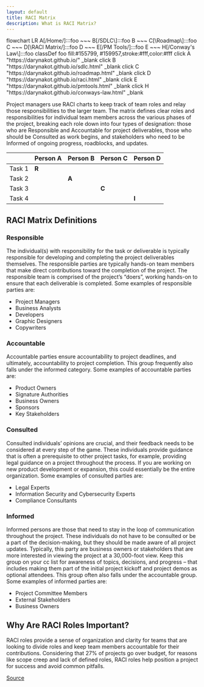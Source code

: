 ```yaml
---
layout: default
title: RACI Matrix
description: What is RACI Matrix?
---
```

<script src="https://unpkg.com/mermaid@10.4.0/dist/mermaid.min.js"></script>

<div class="mermaid">
flowchart LR
    A[/Home/]:::foo ~~~ B[/SDLC\]:::foo
    B ~~~ C[\Roadmap\]:::foo
    C ~~~ D[\RACI Matrix/]:::foo
    D ~~~ E[/PM Tools/]:::foo
    E ~~~ H[/Conway's Law\]:::foo
    classDef foo fill:#155799, #159957,stroke:#fff,color:#fff
    click A "https://darynakot.github.io/" _blank
    click B "https://darynakot.github.io/sdlc.html" _blank
    click C "https://darynakot.github.io/roadmap.html" _blank
    click D "https://darynakot.github.io/raci.html" _blank
    click E "https://darynakot.github.io/pmtools.html" _blank
    click H "https://darynakot.github.io/conways-law.html" _blank
</div>

Project managers use RACI charts to keep track of team roles and relay those responsibilities to the larger team. The matrix defines clear roles and responsibilities for individual team members across the various phases of the project, breaking each role down into four types of designation: those who are Responsible and Accountable for project deliverables, those who should be Consulted as work begins, and stakeholders who need to be Informed of ongoing progress, roadblocks, and updates. 

|        | Person A | Person B | Person C | Person D |
|--------|----------|----------|----------|----------|
| Task 1 |   **R**  |          |          |          |
| Task 2 |          |   **A**  |          |          |
| Task 3 |          |          |   **C**  |          |
| Task 4 |          |          |          |   **I**  |

## RACI Matrix Definitions 

### Responsible
The individual(s) with responsibility for the task or deliverable is typically responsible for developing and completing the project deliverables themselves. The responsible parties are typically hands-on team members that make direct contributions toward the completion of the project. The responsible team is comprised of the project’s “doers”, working hands-on to ensure that each deliverable is completed. 
Some examples of responsible parties are:
* Project Managers
* Business Analysts
* Developers
* Graphic Designers
* Copywriters

### Accountable
Accountable parties ensure accountability to project deadlines, and ultimately, accountability to project completion. This group frequently also falls under the informed category.
Some examples of accountable parties are:
* Product Owners
* Signature Authorities
* Business Owners
* Sponsors
* Key Stakeholders

### Consulted
Consulted individuals’ opinions are crucial, and their feedback needs to be considered at every step of the game. These individuals provide guidance that is often a prerequisite to other project tasks, for example, providing legal guidance on a project throughout the process. If you are working on new product development or expansion, this could essentially be the entire organization.
Some examples of consulted parties are:
* Legal Experts
* Information Security and Cybersecurity Experts
* Compliance Consultants

### Informed
Informed persons are those that need to stay in the loop of communication throughout the project. These individuals do not have to be consulted or be a part of the decision-making, but they should be made aware of all project updates. Typically, this party are business owners or stakeholders that are more interested in viewing the project at a 30,000-foot view.  Keep this group on your cc list for awareness of topics, decisions, and progress – that includes making them part of the initial project kickoff and project demos as optional attendees. This group often also falls under the accountable group.
Some examples of informed parties are:
* Project Committee Members
* External Stakeholders
* Business Owners

## Why Are RACI Roles Important?
RACI roles provide a sense of organization and clarity for teams that are looking to divide roles and keep team members accountable for their contributions. Considering that 27% of projects go over budget, for reasons like scope creep and lack of defined roles, RACI roles help position a project for success and avoid common pitfalls. 

[Source](https://project-management.com/understanding-responsibility-assignment-matrix-raci-matrix/)
